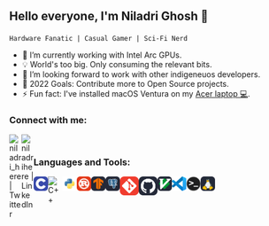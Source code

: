 ## Hello everyone, I'm Niladri Ghosh 👋 

`Hardware Fanatic | Casual Gamer | Sci-Fi Nerd`

- 🔨 I’m currently working with Intel Arc GPUs.
- 💡 World's too big. Only consuming the relevant bits.
- 👊 I’m looking forward to work with other indigeneuos developers.
- 🥅 2022 Goals: Contribute more to Open Source projects.
- ⚡ Fun fact: I've installed macOS Ventura on my [Acer laptop 💻](https://github.com/afkniladri/Acer-Nitro5-Hackintosh-OC).


### Connect with me:

[<img align="left" alt="niladri_here | Twitter" width="22px" src="https://raw.githubusercontent.com/rahuldkjain/github-profile-readme-generator/master/src/images/icons/Social/twitter.svg"/>][twitter]

[<img align="left" alt="niladrihere | LinkedIn" width="22px" src="https://raw.githubusercontent.com/rahuldkjain/github-profile-readme-generator/master/src/images/icons/Social/linked-in-alt.svg"/>][linkedin]


<br />

### Languages and Tools:

<img align="left" alt="C" width="26px" src="https://github.com/tandpfun/skill-icons/blob/main/icons/C.svg" />
<img align="left" alt="C++" width="26px" src="https://raw.githubusercontent.com/isocpp/logos/master/cpp_logo.png" />
<img align="left" alt="Python" width="26px" src="https://raw.githubusercontent.com/github/explore/80688e429a7d4ef2fca1e82350fe8e3517d3494d/topics/python/python.png">
<img align="left" alt="Rust" width="26px" src="https://github.com/tandpfun/skill-icons/blob/main/icons/Rust.svg">
<img align="left" alt="Tensorflow" width="26px" src="https://raw.githubusercontent.com/tandpfun/skill-icons/d1c752b99bb25a0e5aa363bae1db2809173ee966/icons/TensorFlow-Dark.svg">
<img align="left" alt="POSTGRESQL" width="26px" src="https://github.com/tandpfun/skill-icons/blob/main/icons/PostgreSQL-Dark.svg" />
<img align="left" alt="Git" width="34px" src="https://github.com/tandpfun/skill-icons/blob/main/icons/Git.svg" />
<img align="left" alt="GitHub" width="34px" src="https://raw.githubusercontent.com/tandpfun/skill-icons/d1c752b99bb25a0e5aa363bae1db2809173ee966/icons/Github-Dark.svg" />
<img align="left" alt="Vim" width="26px" src="https://raw.githubusercontent.com/tandpfun/skill-icons/d1c752b99bb25a0e5aa363bae1db2809173ee966/icons/VIM-Dark.svg" />
<img align="left" alt="Visual Studio Code" width="26px" src="https://raw.githubusercontent.com/github/explore/80688e429a7d4ef2fca1e82350fe8e3517d3494d/topics/visual-studio-code/visual-studio-code.png" />
<img align="left" alt="Terminal" width="26px" src="https://raw.githubusercontent.com/github/explore/80688e429a7d4ef2fca1e82350fe8e3517d3494d/topics/terminal/terminal.png" />
<img align="left" alt="Linux" width="26px" src="https://raw.githubusercontent.com/tandpfun/skill-icons/d1c752b99bb25a0e5aa363bae1db2809173ee966/icons/Linux-Dark.svg" />

[twitter]: https://twitter.com/afkniladri
[linkedin]: https://www.linkedin.com/in/afkniladri
